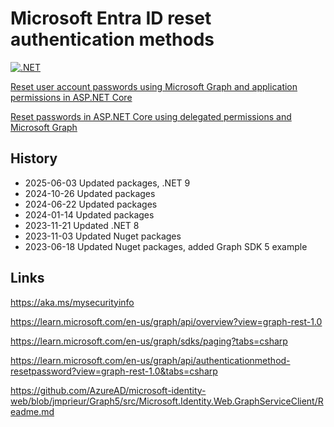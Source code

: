 # Microsoft Entra ID reset authentication methods

[![.NET](https://github.com/damienbod/azuerad-reset/actions/workflows/dotnet.yml/badge.svg)](https://github.com/damienbod/azuerad-reset/actions/workflows/dotnet.yml)

[Reset user account passwords using Microsoft Graph and application permissions in ASP.NET Core](https://damienbod.com/2023/06/12/reset-user-account-passwords-using-microsoft-graph-and-application-permissions/)

[Reset passwords in ASP.NET Core using delegated permissions and Microsoft Graph](https://damienbod.com/2023/06/19/reset-passwords-in-asp-net-core-using-delegated-permissions-and-microsoft-graph/)

## History

- 2025-06-03 Updated packages, .NET 9
- 2024-10-26 Updated packages
- 2024-06-22 Updated packages
- 2024-01-14 Updated packages
- 2023-11-21 Updated .NET 8
- 2023-11-03 Updated Nuget packages
- 2023-06-18 Updated Nuget packages, added Graph SDK 5 example

## Links

https://aka.ms/mysecurityinfo 

https://learn.microsoft.com/en-us/graph/api/overview?view=graph-rest-1.0

https://learn.microsoft.com/en-us/graph/sdks/paging?tabs=csharp

https://learn.microsoft.com/en-us/graph/api/authenticationmethod-resetpassword?view=graph-rest-1.0&tabs=csharp

https://github.com/AzureAD/microsoft-identity-web/blob/jmprieur/Graph5/src/Microsoft.Identity.Web.GraphServiceClient/Readme.md